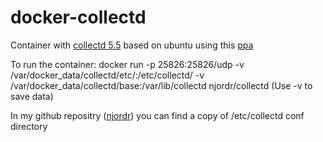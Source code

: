 # docker-collectd

Container with [collectd 5.5](https://collectd.org) based on ubuntu using this [ppa](https://launchpad.net/~rullmann/+archive/ubuntu/collectd)

To run the container: docker run -p 25826:25826/udp -v /var/docker_data/collectd/etc/:/etc/collectd/ -v /var/docker_data/collectd/base:/var/lib/collectd njordr/collectd (Use -v to save data)

In my github repositry ([njordr](https://github.com/njordr/collectd)) you can find a copy of /etc/collectd conf directory
